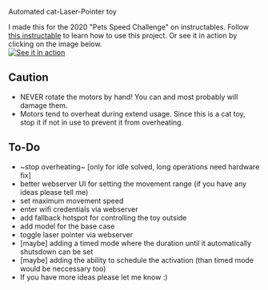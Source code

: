 Automated cat-Laser-Pointer toy

I made this for the 2020 "Pets Speed Challenge" on instructables.
Follow [this instructable](https://www.instructables.com/id/An-Automated-Cat-laser-pointer-toy/) to learn how to use this project.
Or see it in action by clicking on the image below. <br>
[![See it in action](https://img.youtube.com/vi/vp5igMt3IM0/0.jpg)](https://www.youtube.com/watch?v=vp5igMt3IM0)


## Caution
* NEVER rotate the motors by hand! You can and most probably will damage them.
* Motors tend to overheat during extend usage. Since this is a cat toy, stop it if not in use to prevent it from overheating.


##  To-Do
* ~stop overheating~ [only for idle solved, long operations need hardware fix]
* better webserver UI for setting the movement range (if you have any ideas please tell me)
* set maximum movement speed
* enter wifi credentials via webserver
* add fallback hotspot for controlling the toy outside
* add model for the base case
* toggle laser pointer via webserver
* [maybe] adding a timed mode where the duration until it automatically shutsdown can be set
* [maybe] adding the ability to schedule the activation (than timed mode would be neccessary too)
* If you have more ideas please let me know :)
